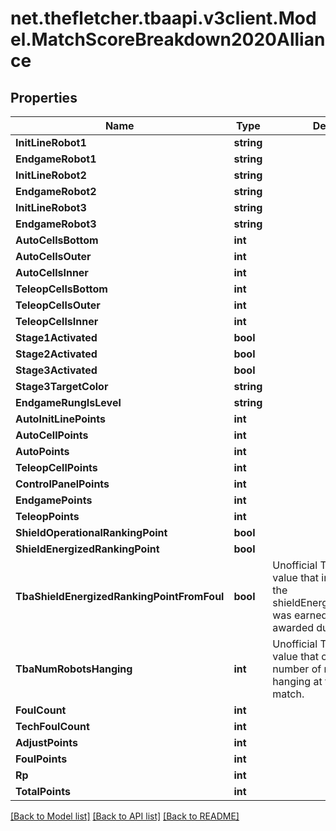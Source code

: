 
# net.thefletcher.tbaapi.v3client.Model.MatchScoreBreakdown2020Alliance

## Properties

Name | Type | Description | Notes
------------ | ------------- | ------------- | -------------
**InitLineRobot1** | **string** |  | [optional] 
**EndgameRobot1** | **string** |  | [optional] 
**InitLineRobot2** | **string** |  | [optional] 
**EndgameRobot2** | **string** |  | [optional] 
**InitLineRobot3** | **string** |  | [optional] 
**EndgameRobot3** | **string** |  | [optional] 
**AutoCellsBottom** | **int** |  | [optional] 
**AutoCellsOuter** | **int** |  | [optional] 
**AutoCellsInner** | **int** |  | [optional] 
**TeleopCellsBottom** | **int** |  | [optional] 
**TeleopCellsOuter** | **int** |  | [optional] 
**TeleopCellsInner** | **int** |  | [optional] 
**Stage1Activated** | **bool** |  | [optional] 
**Stage2Activated** | **bool** |  | [optional] 
**Stage3Activated** | **bool** |  | [optional] 
**Stage3TargetColor** | **string** |  | [optional] 
**EndgameRungIsLevel** | **string** |  | [optional] 
**AutoInitLinePoints** | **int** |  | [optional] 
**AutoCellPoints** | **int** |  | [optional] 
**AutoPoints** | **int** |  | [optional] 
**TeleopCellPoints** | **int** |  | [optional] 
**ControlPanelPoints** | **int** |  | [optional] 
**EndgamePoints** | **int** |  | [optional] 
**TeleopPoints** | **int** |  | [optional] 
**ShieldOperationalRankingPoint** | **bool** |  | [optional] 
**ShieldEnergizedRankingPoint** | **bool** |  | [optional] 
**TbaShieldEnergizedRankingPointFromFoul** | **bool** | Unofficial TBA-computed value that indicates whether the shieldEnergizedRankingPoint was earned normally or awarded due to a foul. | [optional] 
**TbaNumRobotsHanging** | **int** | Unofficial TBA-computed value that counts the number of robots who were hanging at the end of the match. | [optional] 
**FoulCount** | **int** |  | [optional] 
**TechFoulCount** | **int** |  | [optional] 
**AdjustPoints** | **int** |  | [optional] 
**FoulPoints** | **int** |  | [optional] 
**Rp** | **int** |  | [optional] 
**TotalPoints** | **int** |  | [optional] 

[[Back to Model list]](../README.md#documentation-for-models)
[[Back to API list]](../README.md#documentation-for-api-endpoints)
[[Back to README]](../README.md)

